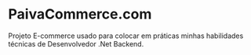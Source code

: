 # PaivaCommerce.com
Projeto E-commerce usado para colocar em práticas minhas habilidades técnicas de Desenvolvedor .Net Backend.
